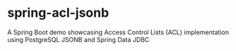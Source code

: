 # spring-acl-jsonb
A Spring Boot demo showcasing Access Control Lists (ACL) implementation using PostgreSQL JSONB and Spring Data JDBC
